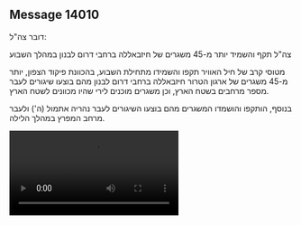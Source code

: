 ## Message 14010

דובר צה"ל:

צה"ל תקף והשמיד יותר מ-45 משגרים של חיזבאללה ברחבי דרום לבנון במהלך השבוע

מטוסי קרב של חיל האוויר תקפו והשמידו מתחילת השבוע, בהכוונת פיקוד הצפון, יותר מ-45 משגרים של ארגון הטרור חיזבאללה ברחבי דרום לבנון מהם בוצעו שיגורים לעבר מספר מרחבים בשטח הארץ, וכן משגרים מוכנים לירי שהיו מכוונים לשטח הארץ.

בנוסף, הותקפו והושמדו המשגרים מהם בוצעו השיגורים לעבר נהריה אתמול (ה') ולעבר מרחב המפרץ במהלך הלילה.

![Video](https://data.iron-swords.co.il/2024/November/22/14010/14010_media.mp4)

